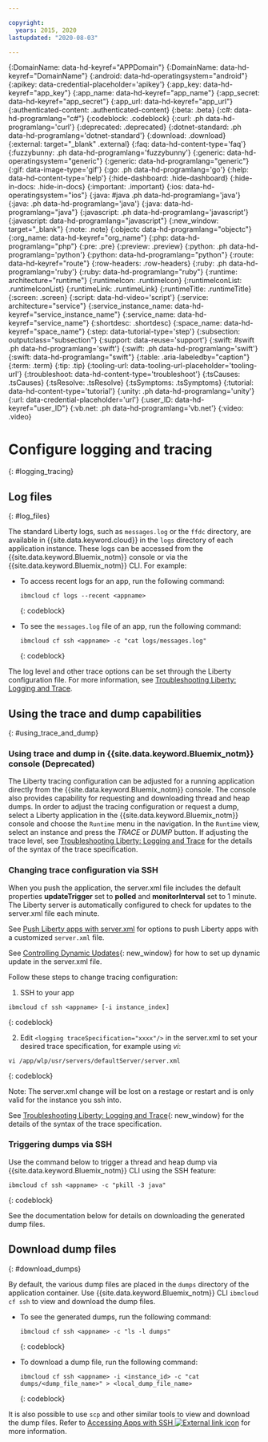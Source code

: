 ```yaml
---

copyright:
  years: 2015, 2020
lastupdated: "2020-08-03"

---
```




{:DomainName: data-hd-keyref="APPDomain"}
{:DomainName: data-hd-keyref="DomainName"}
{:android: data-hd-operatingsystem="android"}
{:apikey: data-credential-placeholder='apikey'}
{:app_key: data-hd-keyref="app_key"}
{:app_name: data-hd-keyref="app_name"}
{:app_secret: data-hd-keyref="app_secret"}
{:app_url: data-hd-keyref="app_url"}
{:authenticated-content: .authenticated-content}
{:beta: .beta}
{:c#: data-hd-programlang="c#"}
{:codeblock: .codeblock}
{:curl: .ph data-hd-programlang='curl'}
{:deprecated: .deprecated}
{:dotnet-standard: .ph data-hd-programlang='dotnet-standard'}
{:download: .download}
{:external: target="_blank" .external}
{:faq: data-hd-content-type='faq'}
{:fuzzybunny: .ph data-hd-programlang='fuzzybunny'}
{:generic: data-hd-operatingsystem="generic"}
{:generic: data-hd-programlang="generic"}
{:gif: data-image-type='gif'}
{:go: .ph data-hd-programlang='go'}
{:help: data-hd-content-type='help'}
{:hide-dashboard: .hide-dashboard}
{:hide-in-docs: .hide-in-docs}
{:important: .important}
{:ios: data-hd-operatingsystem="ios"}
{:java: #java .ph data-hd-programlang='java'}
{:java: .ph data-hd-programlang='java'}
{:java: data-hd-programlang="java"}
{:javascript: .ph data-hd-programlang='javascript'}
{:javascript: data-hd-programlang="javascript"}
{:new_window: target="_blank"}
{:note: .note}
{:objectc data-hd-programlang="objectc"}
{:org_name: data-hd-keyref="org_name"}
{:php: data-hd-programlang="php"}
{:pre: .pre}
{:preview: .preview}
{:python: .ph data-hd-programlang='python'}
{:python: data-hd-programlang="python"}
{:route: data-hd-keyref="route"}
{:row-headers: .row-headers}
{:ruby: .ph data-hd-programlang='ruby'}
{:ruby: data-hd-programlang="ruby"}
{:runtime: architecture="runtime"}
{:runtimeIcon: .runtimeIcon}
{:runtimeIconList: .runtimeIconList}
{:runtimeLink: .runtimeLink}
{:runtimeTitle: .runtimeTitle}
{:screen: .screen}
{:script: data-hd-video='script'}
{:service: architecture="service"}
{:service_instance_name: data-hd-keyref="service_instance_name"}
{:service_name: data-hd-keyref="service_name"}
{:shortdesc: .shortdesc}
{:space_name: data-hd-keyref="space_name"}
{:step: data-tutorial-type='step'}
{:subsection: outputclass="subsection"}
{:support: data-reuse='support'}
{:swift: #swift .ph data-hd-programlang='swift'}
{:swift: .ph data-hd-programlang='swift'}
{:swift: data-hd-programlang="swift"}
{:table: .aria-labeledby="caption"}
{:term: .term}
{:tip: .tip}
{:tooling-url: data-tooling-url-placeholder='tooling-url'}
{:troubleshoot: data-hd-content-type='troubleshoot'}
{:tsCauses: .tsCauses}
{:tsResolve: .tsResolve}
{:tsSymptoms: .tsSymptoms}
{:tutorial: data-hd-content-type='tutorial'}
{:unity: .ph data-hd-programlang='unity'}
{:url: data-credential-placeholder='url'}
{:user_ID: data-hd-keyref="user_ID"}
{:vb.net: .ph data-hd-programlang='vb.net'}
{:video: .video}

# Configure logging and tracing
{: #logging_tracing}

## Log files
{: #log_files}

The standard Liberty logs, such as `messages.log` or the `ffdc` directory, are available in {{site.data.keyword.cloud}} in the `logs` directory of each application instance. These logs can be accessed from the {{site.data.keyword.Bluemix_notm}} console or via the {{site.data.keyword.Bluemix_notm}} CLI. For example:

* To access recent logs for an app, run the following command:

  ```
  ibmcloud cf logs --recent <appname>
  ```
  {: codeblock}


* To see the `messages.log` file of an app, run the following command:

  ```
  ibmcloud cf ssh <appname> -c "cat logs/messages.log"
  ```
  {: codeblock}

The log level and other trace options can be set through the Liberty configuration file. For more information, see [Troubleshooting Liberty: Logging and Trace](http://www.ibm.com/support/knowledgecenter/SSEQTP_liberty/com.ibm.websphere.wlp.doc/ae/rwlp_logging.html).

## Using the trace and dump capabilities
{: #using_trace_and_dump}

### Using trace and dump in {{site.data.keyword.Bluemix_notm}} console (Deprecated)

The Liberty tracing configuration can be adjusted for a running application directly from the {{site.data.keyword.Bluemix_notm}} console. The console also provides capability for requesting and downloading thread and heap dumps. In order to adjust the tracing configuration or request a dump, select a Liberty application in the {{site.data.keyword.Bluemix_notm}} console and choose the `Runtime` menu in the navigation. In the `Runtime` view, select an instance and press the *TRACE* or *DUMP* button. If adjusting the trace level, see [Troubleshooting Liberty: Logging and Trace](http://www.ibm.com/support/knowledgecenter/SSEQTP_liberty/com.ibm.websphere.wlp.doc/ae/rwlp_logging.html) for the details of the syntax of the trace specification.

### Changing trace configuration via SSH

When you push the application, the server.xml file includes the default properties  **updateTrigger** set to **polled** and **monitorInterval** set to 1 minute. The Liberty server is automatically configured to check for updates to the server.xml file each minute.

See [Push Liberty apps with server.xml](/docs/cloud-foundry?topic=cloud-foundry-options_for_pushing#options_for_pushing) for options to push Liberty apps with a customized `server.xml` file.

See [Controlling Dynamic Updates](https://www.ibm.com/support/knowledgecenter/SSEQTP_liberty/com.ibm.websphere.wlp.doc/ae/twlp_setup_dyn_upd.html){: new_window} for how to set up dynamic update in the server.xml file.

Follow these steps to change tracing configuration:

1. SSH to your app

  ```
 ibmcloud cf ssh <appname> [-i instance_index]
  ```
  {: codeblock}

2. Edit `<logging traceSpecification="xxxx"/>` in the server.xml to set your desired trace specification,  for example using *vi*:

  ```
vi /app/wlp/usr/servers/defaultServer/server.xml
  ```
  {: codeblock}

Note: The server.xml change will be lost on a restage or restart and is only valid for the instance you ssh into.

See [Troubleshooting Liberty: Logging and Trace](http://www.ibm.com/support/knowledgecenter/SSEQTP_liberty/com.ibm.websphere.wlp.doc/ae/rwlp_logging.html){: new_window} for the details of the syntax of the trace specification.

### Triggering dumps via SSH

Use the command below to trigger a thread and heap dump via {{site.data.keyword.Bluemix_notm}} CLI using the SSH feature:

  ```
 ibmcloud cf ssh <appname> -c "pkill -3 java"
  ```
  {: codeblock}

See the documentation below for details on downloading the generated dump files.

## Download dump files
{: #download_dumps}

By default, the various dump files are placed in the `dumps` directory of the application container. Use {{site.data.keyword.Bluemix_notm}} CLI `ibmcloud cf ssh` to view and download the dump files.

* To see the generated dumps, run the following command:

  ```
  ibmcloud cf ssh <appname> -c "ls -l dumps"
  ```
  {: codeblock}

* To download a dump file, run the following command:

  ```
  ibmcloud cf ssh <appname> -i <instance_id> -c "cat dumps/<dump_file_name>" > <local_dump_file_name>
  ```
  {: codeblock}

It is also possible to use `scp` and other similar tools to view and download the dump files. Refer to [Accessing Apps with SSH  ![External link icon](../../icons/launch-glyph.svg "External link icon")](https://docs.cloudfoundry.org/devguide/deploy-apps/ssh-apps.html) for more information.


